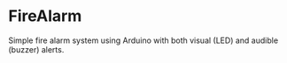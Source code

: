 # FireAlarm
Simple fire alarm system using Arduino with both visual (LED) and audible (buzzer) alerts.

